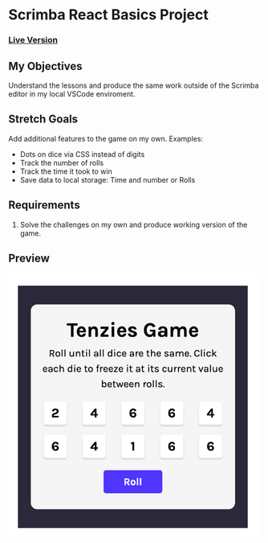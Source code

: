 # Scrimba React Basics Project

### [Live Version](https://rapidisimo.github.io/Tenzies/)

## My Objectives
Understand the lessons and produce the same work outside of the Scrimba editor in my local VSCode enviroment.

## Stretch Goals
Add additional features to the game on my own.
Examples:
- Dots on dice via CSS instead of digits
- Track the number of rolls
- Track the time it took to win
- Save data to local storage: Time and number or Rolls

## Requirements
1. Solve the challenges on my own and produce working version of the game.


## Preview
![App-Preview](./preview.png)
